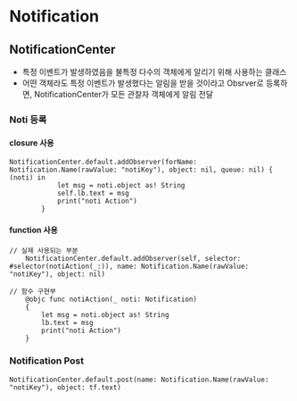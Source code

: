 # Notification

## NotificationCenter

- 특정 이벤트가 발생하였음을 불특정 다수의 객체에게 알리기 위해 사용하는 클래스
- 어떤 객체라도 특정 이벤트가 발생했다는 알림을 받을 것이라고 Obsrver로 등록하면, NotificationCenter가 모든 관찰자 객체에게 알림 전달

### Noti 등록

####  closure 사용

```
NotificationCenter.default.addObserver(forName: Notification.Name(rawValue: "notiKey"), object: nil, queue: nil) { (noti) in
            let msg = noti.object as! String
            self.lb.text = msg
            print("noti Action")
        }
```

#### function 사용

```
// 실제 사용되는 부분
	NotificationCenter.default.addObserver(self, selector: #selector(notiAction(_:)), name: Notification.Name(rawValue: "notiKey"), object: nil)

// 함수 구현부
    @objc func notiAction(_ noti: Notification)
    {
        let msg = noti.object as! String
        lb.text = msg
        print("noti Action")
    }
```

### Notification Post

```
NotificationCenter.default.post(name: Notification.Name(rawValue: "notiKey"), object: tf.text)
```